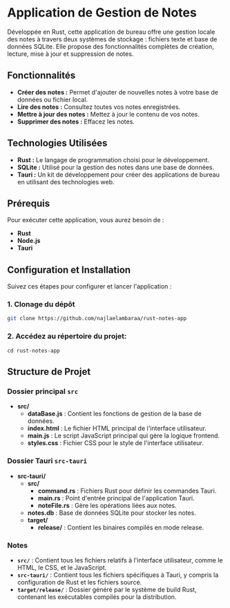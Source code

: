# Application de Gestion de Notes

Développée en Rust, cette application de bureau offre une gestion locale des notes à travers deux systèmes de stockage : fichiers texte et base de données SQLite. Elle propose des fonctionnalités complètes de création, lecture, mise à jour et suppression de notes.

## Fonctionnalités

- **Créer des notes :** Permet d'ajouter de nouvelles notes à votre base de données ou fichier local.
- **Lire des notes :** Consultez toutes vos notes enregistrées.
- **Mettre à jour des notes :** Mettez à jour le contenu de vos notes.
- **Supprimer des notes :** Effacez les notes.

## Technologies Utilisées

- **Rust :** Le langage de programmation choisi pour le développement.
- **SQLite :** Utilisé pour la gestion des notes dans une base de données.
- **Tauri :** Un kit de développement pour créer des applications de bureau en utilisant des technologies web.

## Prérequis

Pour exécuter cette application, vous aurez besoin de :

- **Rust**
- **Node.js**
- **Tauri** 

## Configuration et Installation

Suivez ces étapes pour configurer et lancer l'application :

### 1. Clonage du dépôt

```bash
git clone https://github.com/najlaelambaraa/rust-notes-app

```
### 2. Accédez au répertoire du projet:
```
cd rust-notes-app
```
## Structure de Projet

### Dossier principal `src`
- **src/**
  - **dataBase.js** : Contient les fonctions de gestion de la base de données.
  - **index.html** : Le fichier HTML principal de l'interface utilisateur.
  - **main.js** : Le script JavaScript principal qui gère la logique frontend.
  - **styles.css** : Fichier CSS pour le style de l'interface utilisateur.

### Dossier Tauri `src-tauri`
- **src-tauri/**
  - **src/**
    - **command.rs** : Fichiers Rust pour définir les commandes Tauri.
    - **main.rs** : Point d'entrée principal de l'application Tauri.
    - **noteFile.rs** : Gère les opérations liées aux notes.
  - **notes.db** : Base de données SQLite pour stocker les notes.
  - **target/**
    - **release/** : Contient les binaires compilés en mode release.

### Notes
- **`src/`** : Contient tous les fichiers relatifs à l'interface utilisateur, comme le HTML, le CSS, et le JavaScript.
- **`src-tauri/`** : Contient tous les fichiers spécifiques à Tauri, y compris la configuration de Rust et les fichiers source.
- **`target/release/`** : Dossier généré par le système de build Rust, contenant les exécutables compilés pour la distribution.
